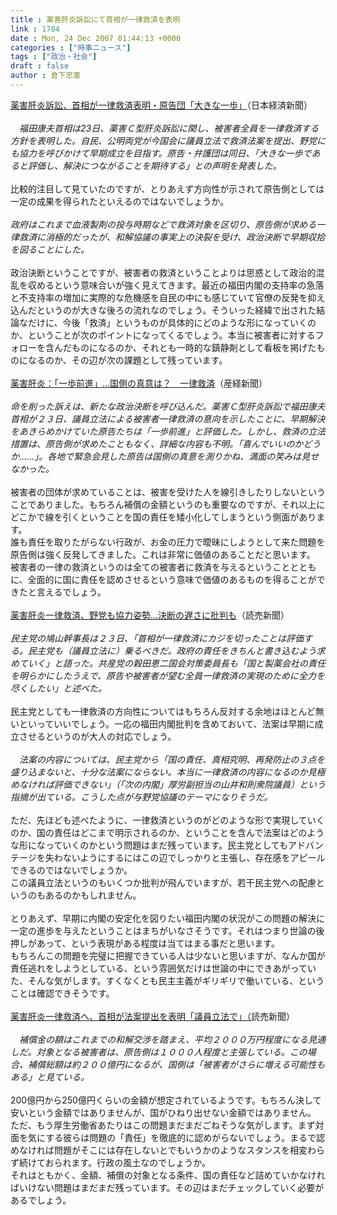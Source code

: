 ```yaml
---
title : 薬害肝炎訴訟にて首相が一律救済を表明
link : 1784
date : Mon, 24 Dec 2007 01:44:13 +0000
categories : ["時事ニュース"]
tags : ["政治・社会"]
draft : false
author : 倉下忠憲
---
```


<A HREF="http://www.nikkei.co.jp/news/seiji/20071224AT3S2301F23122007.html" TARGET="_blank">薬害肝炎訴訟、首相が一律救済表明・原告団「大きな一歩」</A>（日本経済新聞）<BR><BR><I>　福田康夫首相は23日、薬害Ｃ型肝炎訴訟に関し、被害者全員を一律救済する方針を表明した。自民、公明両党が今国会に議員立法で救済法案を提出、野党にも協力を呼びかけて早期成立を目指す。原告・弁護団は同日、「大きな一歩であると評価し、解決につながることを期待する」との声明を発表した。</I><BR><BR>比較的注目して見ていたのですが、とりあえず方向性が示されて原告側としては一定の成果を得られたといえるのではないでしょうか。<BR><BR><I>政府はこれまで血液製剤の投与時期などで救済対象を区切り、原告側が求める一律救済に消極的だったが、和解協議の事実上の決裂を受け、政治決断で早期収拾を図ることにした。</I><BR><BR>政治決断ということですが、被害者の救済ということよりは思惑として政治的混乱を収めるという意味合いが強く見えてきます。最近の福田内閣の支持率の急落と不支持率の増加に実際的な危機感を自民の中にも感じていて官僚の反発を抑え込んだというのが大きな後ろの流れなのでしょう。そういった経緯で出された結論なだけに、今後「救済」というものが具体的にどのような形になっていくのか、ということが次のポイントになってくるでしょう。本当に被害者に対するフォローを含んだものになるのか、それとも一時的な鎮静剤として看板を掲げたものになるのか、その辺が次の課題として残っています。<BR><BR><A HREF="http://mainichi.jp/select/today/news/20071224k0000m040056000c.html" TARGET="_blank">薬害肝炎：「一歩前進」…国側の真意は？　一律救済</A>（産経新聞）<BR><BR><I>命を削った訴えは、新たな政治決断を呼び込んだ。薬害Ｃ型肝炎訴訟で福田康夫首相が２３日、議員立法による被害者一律救済の意向を示したことに、早期解決をあきらめかけていた原告たちは「一歩前進」と評価した。しかし、救済の立法措置は、原告側が求めたこともなく、詳細な内容も不明。「喜んでいいのかどうか……」。各地で緊急会見した原告は国側の真意を測りかね、満面の笑みは見せなかった。</I><BR><BR>被害者の団体が求めていることは、被害を受けた人を線引きしたりしないということでありました。もちろん補償の金額というのも重要なのですが、それ以上にどこかで線を引くということを国の責任を矮小化してしまうという側面があります。<BR>誰も責任を取りたがらない行政が、お金の圧力で曖昧にしようとして来た問題を原告側は強く反発してきました。これは非常に価値のあることだと思います。<BR>被害者の一律の救済というのは全ての被害者に救済を与えるということとともに、全面的に国に責任を認めさせるという意味で価値のあるものを得ることができたと言えるでしょう。<BR><BR><A HREF="http://www.yomiuri.co.jp/politics/news/20071223i115.htm" TARGET="_blank">薬害肝炎一律救済、野党も協力姿勢…決断の遅さに批判も</A>（読売新聞）<BR><BR><I>民主党の鳩山幹事長は２３日、「首相が一律救済にカジを切ったことは評価する。民主党も（議員立法に）乗るべきだ。政府の責任をきちんと書き込むよう求めていく」と語った。共産党の穀田恵二国会対策委員長も「国と製薬会社の責任を明らかにしたうえで、原告や被害者が望む全員一律救済の実現のために全力を尽くしたい」と述べた。</I><BR><BR>民主党としても一律救済の方向性についてはもちろん反対する余地はほとんど無いといっていいでしょう。一応の福田内閣批判を含めておいて、法案は早期に成立させるというのが大人の対応でしょう。<BR><BR><I>　法案の内容については、民主党から「国の責任、真相究明、再発防止の３点を盛り込まないと、十分な法案にならない。本当に一律救済の内容になるのか見極めなければ評価できない」（「次の内閣」厚労副担当の山井和則衆院議員）という指摘が出ている。こうした点が与野党協議のテーマになりそうだ。</I><BR><BR>ただ、先ほども述べたように、一律救済というのがどのような形で実現していくのか、国の責任はどこまで明示されるのか、ということを含んで法案はどのような形になっていくのかという問題はまだ残っています。民主党としてもアドバンテージを失わないようにするにはこの辺でしっかりと主張し、存在感をアピールできるのではないでしょうか。<BR>この議員立法というのもいくつか批判が飛んでいますが、若干民主党への配慮というのもあるのかもしれません。<BR><BR>とりあえず、早期に内閣の安定化を図りたい福田内閣の状況がこの問題の解決に一定の進歩を与えたということはまちがいなさそうです。それはつまり世論の後押しがあって、という表現がある程度は当てはまる事だと思います。<BR>もちろんこの問題を完璧に把握できている人は少ないと思いますが、なんか国が責任逃れをしようとしている、という雰囲気だけは世論の中にできあがっていた、そんな気がします。すくなくとも民主主義がギリギリで働いている、ということは確認できそうです。<BR><BR><A HREF="http://www.yomiuri.co.jp/politics/news/20071223i313.htm" TARGET="_blank">薬害肝炎一律救済へ、首相が法案提出を表明「議員立法で」（</A>読売新聞）<BR><BR><I>　補償金の額はこれまでの和解交渉を踏まえ、平均２０００万円程度になる見通しだ。対象となる被害者は、原告側は１０００人程度と主張している。この場合、補償総額は約２００億円になるが、国側は「被害者がさらに増える可能性もある」と見ている。</I><BR><BR>200億円から250億円くらいの金額が想定されているようです。もちろん決して安いという金額ではありませんが、国がひねり出せない金額ではありません。<BR>ただ、もう厚生労働省あたりはこの問題まだまだごねそうな気がします。まず対面を気にする彼らは問題の「責任」を徹底的に認めがらないでしょう。まるで認めなければ問題がそこには存在しないとでもいうかのようなスタンスを相変わらず続けておられます。行政の風土なのでしょうか。<BR>それはともかく、金額、補償の対象となる条件、国の責任など詰めていかなければいけない問題はまだまだ残っています。その辺はまだチェックしていく必要があるでしょう。<br><br>
